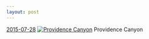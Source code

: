 ```yaml
---
layout: post
---
```


<p>
  <time><a href="/422">2015-07-28</a></time>
  <a href="/422"><img src="{{ site.assets_url }}/422-480.jpg" srcset="{{ site.assets_url }}/422-960.jpg 960w, {{ site.assets_url }}/422-720.jpg 720w, {{ site.assets_url }}/422-480.jpg 480w, {{ site.assets_url }}/422-240.jpg 240w" sizes="(min-width: 700px) 50vw, calc(100vw - 2rem)" alt="Providence Canyon" /></a>
  <span>Providence Canyon</span>
</p>
